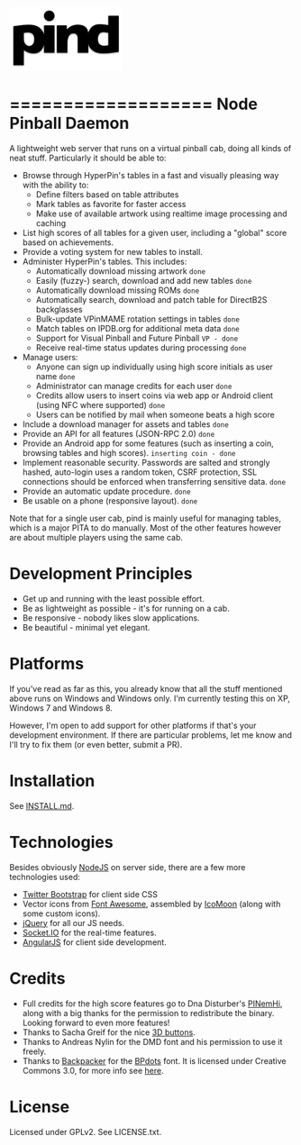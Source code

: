 ![pind](app/_public/img/logo.png)

===================
Node Pinball Daemon
===================

A lightweight web server that runs on a virtual pinball cab, doing all kinds
of neat stuff. Particularly it should be able to:

* Browse through HyperPin's tables in a fast and visually pleasing way with
  the ability to:
  * Define filters based on table attributes
  * Mark tables as favorite for faster access
  * Make use of available artwork using realtime image processing and caching
* List high scores of all tables for a given user, including a "global" score
  based on achievements.
* Provide a voting system for new tables to install.
* Administer HyperPin's tables. This includes:
  * Automatically download missing artwork `done`
  * Easily (fuzzy-) search, download and add new tables `done`
  * Automatically download missing ROMs `done`
  * Automatically search, download and patch table for DirectB2S backglasses
  * Bulk-update VPinMAME rotation settings in tables `done`
  * Match tables on IPDB.org for additional meta data `done`
  * Support for Visual Pinball and Future Pinball `VP - done`
  * Receive real-time status updates during processing `done`
* Manage users:
  * Anyone can sign up individually using high score initials as user name `done`
  * Administrator can manage credits for each user `done`
  * Credits allow users to insert coins via web app or Android client (using
    NFC where supported) `done`
  * Users can be notified by mail when someone beats a high score
* Include a download manager for assets and tables `done`
* Provide an API for all features (JSON-RPC 2.0) `done`
* Provide an Android app for some features (such as inserting a coin, browsing
  tables and high scores). `inserting coin - done`
* Implement reasonable security. Passwords are salted and strongly hashed,
  auto-login uses a random token, CSRF protection, SSL connections should be
  enforced when transferring sensitive data. `done`
* Provide an automatic update procedure. `done`
* Be usable on a phone (responsive layout). `done`

Note that for a single user cab, pind is mainly useful for managing tables,
which is a major PITA to do manually. Most of the other features however are
about multiple players using the same cab.


Development Principles
======================

* Get up and running with the least possible effort.
* Be as lightweight as possible - it's for running on a cab.
* Be responsive - nobody likes slow applications.
* Be beautiful - minimal yet elegant.


Platforms
=========

If you've read as far as this, you already know that all the stuff mentioned
above runs on Windows and Windows only. I'm currently testing this on XP,
Windows 7 and Windows 8.

However, I'm open to add support for other platforms if that's your
development environment. If there are particular problems, let me know and I'll
try to fix them (or even better, submit a PR).


Installation
============

See [INSTALL.md](https://github.com/freezy/node-pind/blob/master/INSTALL.md).


Technologies
============

Besides obviously [NodeJS](http://nodejs.org/) on server side, there are a few
more technologies used:

* [Twitter Bootstrap](http://twitter.github.io/bootstrap/) for client side CSS
* Vector icons from [Font Awesome](http://fortawesome.github.io/Font-Awesome/),
  assembled by [IcoMoon](http://icomoon.io/) (along with some custom icons).
* [jQuery](http://jquery.com/) for all our JS needs.
* [Socket.IO](http://socket.io/) for the real-time features.
* [AngularJS](http://angularjs.org/) for client side development.


Credits
=======

* Full credits for the high score features go to Dna Disturber's [PINemHi](http://www.pinemhi.com/),
  along with a big thanks for the permission to redistribute the binary. Looking
  forward to even more features!
* Thanks to Sacha Greif for the nice [3D buttons](http://sachagreif.com/bootstrap/).
* Thanks to Andreas Nylin for the DMD font and his permission to use it freely.
* Thanks to [Backpacker](http://backpacker.gr/) for the [BPdots](http://www.fontsquirrel.com/fonts/BPdots) font. It is licensed under Creative Commons 3.0, for more info see [here](http://www.fontsquirrel.com/license/BPdots).

License
=======

Licensed under GPLv2. See LICENSE.txt.
